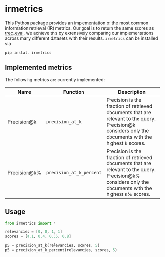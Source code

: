 # irmetrics

This Python package provides an implementation of the most common information retrieval (IR) metrics.
Our goal is to return the same scores as [trec_eval](https://github.com/usnistgov/trec_eval).
We achieve this by extensively comparing our implementations across many different datasets with their results.
`irmetrics` can be installed via

    pip install irmetrics

## Implemented metrics

The following metrics are currently implemented:

| Name         | Function                 | Description                                                                                                                                              |
|--------------|--------------------------|----------------------------------------------------------------------------------------------------------------------------------------------------------|
| Precision@k  | `precision_at_k`         | Precision is the fraction of retrieved documents that are relevant to the query. Precision@k considers only the documents with the highest `k` scores.   |
| Precision@k% | `precision_at_k_percent` | Precision is the fraction of retrieved documents that are relevant to the query. Precision@k% considers only the documents with the highest `k`% scores. |

## Usage

```python
from irmetrics import *

relevancies = [0, 0, 1, 1]
scores = [0.1, 0.4, 0.35, 0.8]

p5 = precision_at_k(relevancies, scores, 5)
p5 = precision_at_k_percent(relevancies, scores, 5)

```
